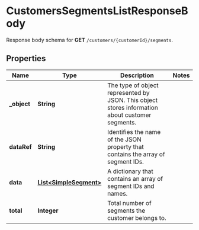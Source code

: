 

# CustomersSegmentsListResponseBody

Response body schema for **GET** `/customers/{customerId}/segments`.

## Properties

| Name | Type | Description | Notes |
|------------ | ------------- | ------------- | -------------|
|**_object** | **String** | The type of object represented by JSON. This object stores information about customer segments. |  |
|**dataRef** | **String** | Identifies the name of the JSON property that contains the array of segment IDs. |  |
|**data** | [**List&lt;SimpleSegment&gt;**](SimpleSegment.md) | A dictionary that contains an array of segment IDs and names. |  |
|**total** | **Integer** | Total number of segments the customer belongs to. |  |



